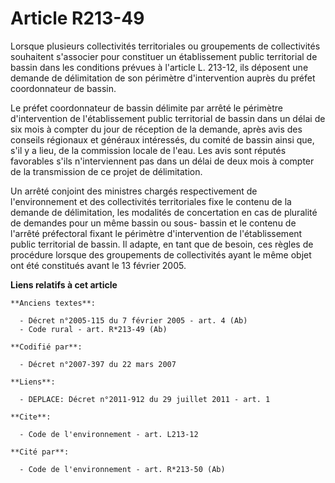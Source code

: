 # Article R213-49

Lorsque plusieurs collectivités territoriales ou groupements de collectivités souhaitent s'associer pour constituer un
établissement public territorial de bassin dans les conditions prévues à l'article L. 213-12, ils déposent une demande de
délimitation de son périmètre d'intervention auprès du préfet coordonnateur de bassin.

Le préfet coordonnateur de bassin délimite par arrêté le périmètre d'intervention de l'établissement public territorial de
bassin dans un délai de six mois à compter du jour de réception de la demande, après avis des conseils régionaux et généraux
intéressés, du comité de bassin ainsi que, s'il y a lieu, de la commission locale de l'eau. Les avis sont réputés favorables
s'ils n'interviennent pas dans un délai de deux mois à compter de la transmission de ce projet de délimitation.

Un arrêté conjoint des ministres chargés respectivement de l'environnement et des collectivités territoriales fixe le contenu
de la demande de délimitation, les modalités de concertation en cas de pluralité de demandes pour un même bassin ou sous-
bassin et le contenu de l'arrêté préfectoral fixant le périmètre d'intervention de l'établissement public territorial de
bassin. Il adapte, en tant que de besoin, ces règles de procédure lorsque des groupements de collectivités ayant le même
objet ont été constitués avant le 13 février 2005.

**Liens relatifs à cet article**

	**Anciens textes**:

	  - Décret n°2005-115 du 7 février 2005 - art. 4 (Ab)
	  - Code rural - art. R*213-49 (Ab)

	**Codifié par**:

	  - Décret n°2007-397 du 22 mars 2007

	**Liens**:

	  - DEPLACE: Décret n°2011-912 du 29 juillet 2011 - art. 1

	**Cite**:

	  - Code de l'environnement - art. L213-12

	**Cité par**:

	  - Code de l'environnement - art. R*213-50 (Ab)
